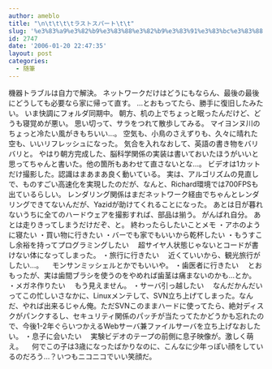 ```yaml
---
author: ameblo
title: "\n\t\t\t\tラストスパート\t\t"
slug: '%e3%83%a9%e3%82%b9%e3%83%88%e3%82%b9%e3%83%91%e3%83%bc%e3%83%88'
id: 2747
date: '2006-01-20 22:47:35'
layout: post
categories:
  - 随筆
---
```


機器トラブルは自力で解決。 ネットワークだけはどうにもならん、最後の最後にどうしても必要なら家に帰って直す。 …とおもってたら、勝手に復旧したみたい。 いま快調にフォルダ同期中。 朝方、机の上でちょっと眠ったんだけど、どうも寝覚めが悪い。 思い切って、サラをつれて散歩してみる。 マイヨンヌ川のちょっと冷たい風がきもちいい…。 空気も、小鳥のさえずりも、久々に晴れた空も、いいリフレッシュになった。 気合を入れなおして、英語の書き物をバリバリと。 やはり朝方完成した、脳科学関係の実装は書いておいたほうがいいと思ってちゃんと書いた。他の箇所もあわせて直さないとな…。 ビデオは1カットだけ撮影した。認識はまあまあ良く動いている。 実は、アルゴリズムの見直しで、ものすごい高速化を実現したのだが、なんと、Richard環境では700FPSも出ているらしい。 レンダリング関係はまだネットワーク経由でちゃんとレンダリングできてないんだが、Yazidが助けてくれることになった。 あとは日が暮れないうちに全てのハードウェアを撮影すれば、部品は揃う。 がんばれ自分。 あとは走りきってしまうだけだぞ、と。 終わったらしたいことメモ ・アホのように寝たい ・買い物に行きたい ・バーでも家でもいいから乾杯したい ・もうすこし余裕を持ってプログラミングしたい 　超サイヤ人状態じゃないとコードが書けない体になってしまった。 ・旅行に行きたい 　近くていいから、観光旅行がしたい…。 　モンサンミッシェルとかでもいいや。 ・歯医者に行きたい 　とおもったが、実は歯間ブラシを使うのをやめれば歯茎は痛まないのかも…とか。 ・メガネ作りたい 　もう見えません。 ・サーバ引っ越したい 　なんだかんだいってこの忙しいさなかに、Linuxメンテして、SVN立ち上げてしまった。なんだ、やれば出来るじゃん俺。ただSVNこのままハードに使ってたら、絶対ディスクがパンクするし、セキュリティ関係のパッチが当たってたかどうかも忘れたので、今後1-2年ぐらいつかえるWebサーバ兼ファイルサーバを立ち上げなおしたい。 ・息子に会いたい 　実験ビデオのテープの前側に息子映像が。激しく萌え。 　何でこの子は3歳になったばかりなのに、こんなに少年っぽい顔をしているのだろう…？いつもニコニコでいい笑顔だ。